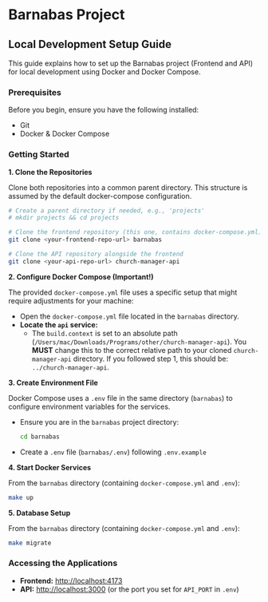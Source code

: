 # Barnabas Project

## Local Development Setup Guide

This guide explains how to set up the Barnabas project (Frontend and API) for local development using Docker and Docker Compose.

### Prerequisites

Before you begin, ensure you have the following installed:

* Git
* Docker & Docker Compose

### Getting Started

**1. Clone the Repositories**

Clone both repositories into a common parent directory. This structure is assumed by the default docker-compose configuration.

```bash
# Create a parent directory if needed, e.g., 'projects'
# mkdir projects && cd projects

# Clone the frontend repository (this one, contains docker-compose.yml)
git clone <your-frontend-repo-url> barnabas

# Clone the API repository alongside the frontend
git clone <your-api-repo-url> church-manager-api
```

**2. Configure Docker Compose (Important!)**

The provided `docker-compose.yml` file uses a specific setup that might require adjustments for your machine:

* Open the `docker-compose.yml` file located in the `barnabas` directory.
* **Locate the `api` service:**
    * The `build.context` is set to an absolute path (`/Users/mac/Downloads/Programs/other/church-manager-api`). You **MUST** change this to the correct relative path to your cloned `church-manager-api` directory. If you followed step 1, this should be: `../church-manager-api`.

**3. Create Environment File**

Docker Compose uses a `.env` file in the same directory (`barnabas`) to configure environment variables for the services.

* Ensure you are in the `barnabas` project directory:
    ```bash
    cd barnabas
    ```
* Create a `.env` file (`barnabas/.env`) following `.env.example`

**4. Start Docker Services**

From the `barnabas` directory (containing `docker-compose.yml` and `.env`):

```bash
make up
```

**5. Database Setup**

From the `barnabas` directory (containing `docker-compose.yml` and `.env`):

```bash
make migrate
```

### Accessing the Applications

* **Frontend:** [http://localhost:4173](http://localhost:4173)
* **API:** [http://localhost:3000](http://localhost:3000) (or the port you set for `API_PORT` in `.env`)
